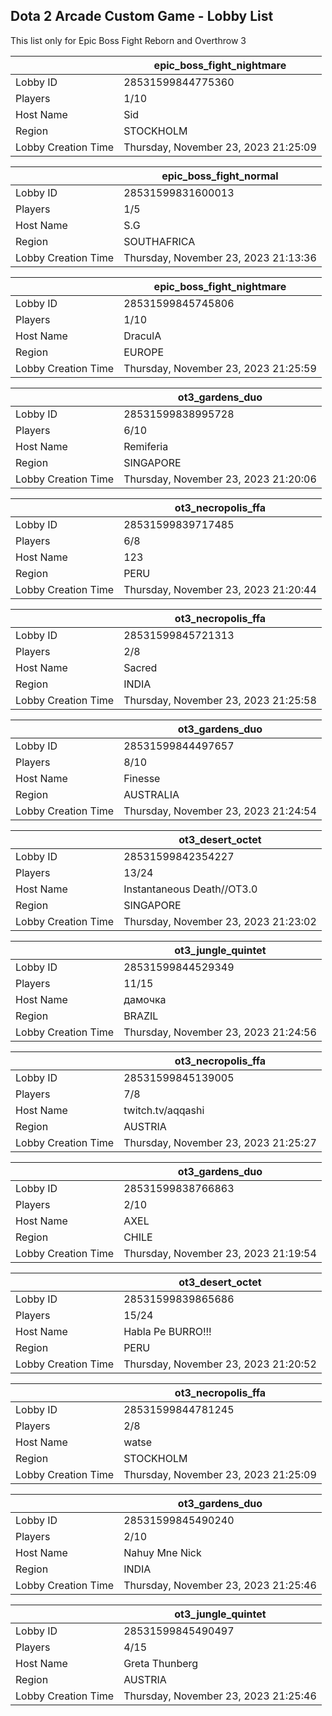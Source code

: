 ## Dota 2 Arcade Custom Game - Lobby List

This list only for Epic Boss Fight Reborn and Overthrow 3

|  | epic_boss_fight_nightmare |
| ------ | ------ |
| Lobby ID | 28531599844775360 |
| Players | 1/10 |
| Host Name | Sid |
| Region | STOCKHOLM |
| Lobby Creation Time | Thursday, November 23, 2023 21:25:09 |


|  | epic_boss_fight_normal |
| ------ | ------ |
| Lobby ID | 28531599831600013 |
| Players | 1/5 |
| Host Name | S.G |
| Region | SOUTHAFRICA |
| Lobby Creation Time | Thursday, November 23, 2023 21:13:36 |


|  | epic_boss_fight_nightmare |
| ------ | ------ |
| Lobby ID | 28531599845745806 |
| Players | 1/10 |
| Host Name | DraculA |
| Region | EUROPE |
| Lobby Creation Time | Thursday, November 23, 2023 21:25:59 |


|  | ot3_gardens_duo |
| ------ | ------ |
| Lobby ID | 28531599838995728 |
| Players | 6/10 |
| Host Name | Remiferia |
| Region | SINGAPORE |
| Lobby Creation Time | Thursday, November 23, 2023 21:20:06 |


|  | ot3_necropolis_ffa |
| ------ | ------ |
| Lobby ID | 28531599839717485 |
| Players | 6/8 |
| Host Name | 123 |
| Region | PERU |
| Lobby Creation Time | Thursday, November 23, 2023 21:20:44 |


|  | ot3_necropolis_ffa |
| ------ | ------ |
| Lobby ID | 28531599845721313 |
| Players | 2/8 |
| Host Name | Sacred |
| Region | INDIA |
| Lobby Creation Time | Thursday, November 23, 2023 21:25:58 |


|  | ot3_gardens_duo |
| ------ | ------ |
| Lobby ID | 28531599844497657 |
| Players | 8/10 |
| Host Name | Finesse |
| Region | AUSTRALIA |
| Lobby Creation Time | Thursday, November 23, 2023 21:24:54 |


|  | ot3_desert_octet |
| ------ | ------ |
| Lobby ID | 28531599842354227 |
| Players | 13/24 |
| Host Name | Instantaneous Death//OT3.0 |
| Region | SINGAPORE |
| Lobby Creation Time | Thursday, November 23, 2023 21:23:02 |


|  | ot3_jungle_quintet |
| ------ | ------ |
| Lobby ID | 28531599844529349 |
| Players | 11/15 |
| Host Name | дамочка |
| Region | BRAZIL |
| Lobby Creation Time | Thursday, November 23, 2023 21:24:56 |


|  | ot3_necropolis_ffa |
| ------ | ------ |
| Lobby ID | 28531599845139005 |
| Players | 7/8 |
| Host Name | twitch.tv/aqqashi |
| Region | AUSTRIA |
| Lobby Creation Time | Thursday, November 23, 2023 21:25:27 |


|  | ot3_gardens_duo |
| ------ | ------ |
| Lobby ID | 28531599838766863 |
| Players | 2/10 |
| Host Name | AXEL |
| Region | CHILE |
| Lobby Creation Time | Thursday, November 23, 2023 21:19:54 |


|  | ot3_desert_octet |
| ------ | ------ |
| Lobby ID | 28531599839865686 |
| Players | 15/24 |
| Host Name | Habla Pe BURRO!!! |
| Region | PERU |
| Lobby Creation Time | Thursday, November 23, 2023 21:20:52 |


|  | ot3_necropolis_ffa |
| ------ | ------ |
| Lobby ID | 28531599844781245 |
| Players | 2/8 |
| Host Name | watse |
| Region | STOCKHOLM |
| Lobby Creation Time | Thursday, November 23, 2023 21:25:09 |


|  | ot3_gardens_duo |
| ------ | ------ |
| Lobby ID | 28531599845490240 |
| Players | 2/10 |
| Host Name | Nahuy Mne Nick |
| Region | INDIA |
| Lobby Creation Time | Thursday, November 23, 2023 21:25:46 |


|  | ot3_jungle_quintet |
| ------ | ------ |
| Lobby ID | 28531599845490497 |
| Players | 4/15 |
| Host Name | Greta Thunberg |
| Region | AUSTRIA |
| Lobby Creation Time | Thursday, November 23, 2023 21:25:46 |


